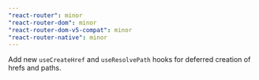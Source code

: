 ```yaml
---
"react-router": minor
"react-router-dom": minor
"react-router-dom-v5-compat": minor
"react-router-native": minor
---
```


Add new `useCreateHref` and `useResolvePath` hooks for deferred creation of hrefs and paths.
